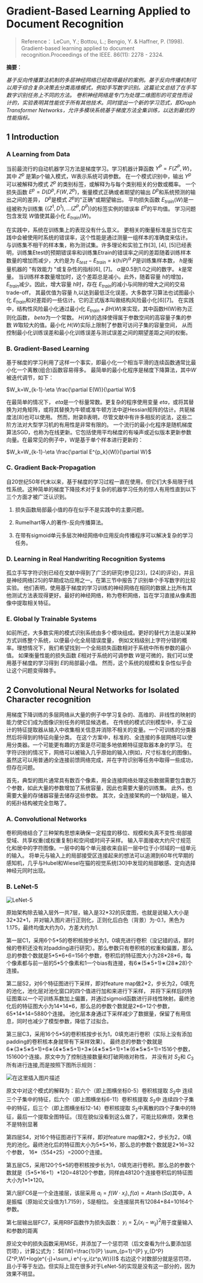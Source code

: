 # Gradient-Based Learning Applied to Document Recognition

> Reference： LeCun, Y.; Bottou, L.; Bengio, Y. & Haffner, P. (1998). Gradient-based learning applied to document recognition.Proceedings of the IEEE. 86(11): 2278 - 2324.

**摘要**：

_基于反向传播算法机制的多层神经网络已经取得最好的案例。基于反向传播机制可以用于综合复杂决策去分类高维模式，例如手写数字识别。这篇论文总结了在手写数字识别任务上不同的方法。
卷积神经网络是专门为处理二维图形的可变性而设计的，实验表明其性能优于所有其他技术。同时提出一个新的学习范式，即Graph Transformer Networks，允许多模块系统基于梯度方法全集训练，以达到最优的性能指标。_

## 1 Introduction

### A Learning from Data

当前最流行的自动机器学习方法是梯度学习。学习机器计算函数
$Y^P=F(Z^P, W)$，
其中
$Z^p$
是第p个输入模式，W表示系统可调参数。
在一个模式识别中，输出
$Y^p$可以被解释为模式
$Z^p$
的类别标签，或解释为与每个类别相关的分数或概率。
一个损失函数
$E^p=D(D^p,F(W,Z^p)$，衡量模式正确或者期望的输出
$D^p$和系统预测的输出之间的差异，
$D^p$是模式
$Z^p$的"正确"或期望输出。
平均损失函数
$E_{train}(W)$是一组被称为训练集
$\{(Z^1,D^1),...(Z^P,D^P)\}$的标签实例的错误率
$E^p$的平均值。
学习问题包含发现
$W$值使其最小化
$E_{train}(W)$。

在实践中，系统在训练集上的表现没有什么意义。
更相关的衡量标准是当它在实践中会被使用时系统的错误率，这个性能是通过测量一组样本的准确度来估计。
与训练集不相干的样本集，称为测试集。许多理论和实验工作[3], [4], [5]已经表明，训练集Etest的预期错误率和训练集Etrain的错误率之间的差距随着训练样本数量的增加而减少，大约是为
$E_{test}-E_{train}=k(h/P)^{\alpha}$
$P$是训练集样本数，
$h$是衡量机器的 "有效能力 "或复杂性的指标[6], [7]。
$\alpha$是0.5到1.0之间的数字。
$k$是常量。
当训练样本数量增加时，这个差距总是减小。此外，随着容量
$h$的增加，
$E_{train}$减少。因此，增大容量
$h$时，存在
$E_{train}$的减小与间隙的增大之间的交易trade-off，
其最优值为容量
$h$,以达到最低泛化误差。大多数学习算法也试图最小化
$E_{train}$和对差距的一些估计。它的正式版本叫做结构风险最小化[6][7]。
在实践中，结构性风险最小化通过最小化
$E_{train} + \beta H(W)$来实现，其中函数H(W)称为正则化函数，
$beta$为一个常数。
$H(W)$的选择使得属于参数空间的高容量子集的参数
$W$取较大的值。最小化
$H(W)$实际上限制了参数可访问子集的容量空间，
从而控制最小化训练误差和最小化训练误差与测试误差之间的期望差距之间的权衡。

### B. Gradient-Based Learning

基于梯度的学习利用了这样一个事实，即最小化一个相当平滑的连续函数通常比最小化一个离散(组合)函数容易得多。
最简单的最小化程序是梯度下降算法，其中$W$被迭代调节，如下：

$W_k=W_{k-1}-\eta \frac{\partial E(W)}{\partial W}$

在最简单的情况下，
$eta$是一个标量常数。更复杂的程序使用变量
$eta$，或将其替换为对角矩阵，或将其替换为牛顿或准牛顿方法中逆Hessian矩阵的估计。共轭梯度法[8]也可以使用。
然而，附录B表明，尽管文献中有许多相反的说法，这些二阶方法对大型学习机的有用性是非常有限的。
一个流行的最小化程序是随机梯度算法SGD，也称为在线更新。它包括使用平均梯度的有噪声或近似版本更新参数向量。在最常见的例子中，W是基于单个样本进行更新的：

$W_k=W_{k-1}-\eta \frac{\partial E^{p_k}(W)}{\partial W}$

### C. Gradient Back-Propagation

自20世纪50年代末以来，基于梯度的学习过程一直在使用，但它们大多局限于线性系统。这种简单的梯度下降技术对于复杂的机器学习任务的惊人有用性直到以下三个方面才被广泛认识到。

1. 损失函数局部最小值的存在似乎不是实践中的主要问题。

2. Rumelhart等人的著作-反向传播算法。

3. 在带有sigmoid单元多层次神经网络中应用反向传播程序可以解决复杂的学习任务。

### D. Learning in Real Handwriting Recognition Systems

孤立手写字符识别已经在文献中得到了广泛的研究(参见[23]，[24]的评论)，并且是神经网络[25]的早期成功应用之一。在第三节中报告了识别单个手写数字的比较实验。
他们表明，使用基于梯度的学习训练的神经网络在相同的数据上比所有其他测试方法表现得更好。最好的神经网络，称为卷积网络，旨在学习直接从像素图像中提取相关特征。

### E. Global ly Trainable Systems

如前所述，大多数实用的模式识别系统由多个模块组成。更好的替代方法是以某种方式训练整个系统，以便最小化全局错误度量，
例如文档级别上字符分错的概率。理想情况下，我们希望找到一个全局损失函数相对于系统中所有参数的最小值。
如果衡量性能的损失函数
$E$相对于系统的可调参数
$W$是可微的，我们可以使用基于梯度的学习得到
$E$的局部最小值。
然而，这个系统的规模和复杂性似乎会让这个问题变得棘手。

## 2 Convolutional Neural Networks for Isolated Character recognition

用梯度下降训练的多层网络从大量的例子中学习复杂的、高维的、非线性的映射的能力使它们成为图像识别任务的明显候选者。
在传统的模式识别模型中，手工设计的特征提取器从输入中收集相关信息并消除不相关的变量。一个可训练的分类器然后将得到的特征向量分类。
在这个方案中，标准的、全连接的多层网络可以使用分类器。一个可能更有趣的方案是尽可能多地依赖特征提取器本身的学习。
在字符识别的情况下，网络可以被输入几乎原始的输入(例如，尺寸标准化的图像)。虽然这可以用普通的全连接前馈网络完成，并在字符识别等任务中取得一些成功，但存在问题。

首先，典型的图片通常具有数百个像素，用全连接网络处理这些数据需要包含数万个参数，如此大量的参数增加了系统容量，因此也需要大量的训练集。
此外，也需要大量的存储器容量去储存这些参数。
其次，全连接架构的一个缺陷是，输入的拓扑结构被完全忽略了。

### A. Convolutional Networks

卷积网络结合了三种架构思想来确保一定程度的移位、规模和失真不变性:局部接受域、共享权重(或权重复制)和空间或时间子采样。
输入平面接收大约尺寸规范化和居中的字符图像。一层中的每个单元接收来自前一层中位于小邻域的一组单元的输入。
将单元与输入上的局部接受区连接起来的想法可以追溯到60年代早期的感知机，几乎与Hubel和Wiesel在猫的视觉系统[30]中发现的局部敏感、定向选择神经元同时出现。

### B. LeNet-5

![LeNet-5](https://img-blog.csdnimg.cn/d6bac0bbbdab440ea771cdcd79dc7427.png)

原始架构除去输入层外一共7层，输入是32\*32的灰度图，也就是说输入大小是32\*32\*1，并对输入图片进行正则化，正则化后白色（背景）为-0.1，黑色为1.175，最终均值大约为0，方差大约为1.

第一层C1，采用6个5\*5的卷积核按步长为1，0填充进行卷积（没记错的话，那时候的卷积还没有对padding进行研究）。那么参数只有卷积核的权重和偏置，那么总的参数个数就是5\*5\*6+6=156个参数，卷积后的特征图大小为28\*28\*6，每个像素都与前一层的5\*5个像素和1一个bias有连接，有6∗(5∗5+1)∗(28∗28)个连接。

第二层S2，对6个特征图进行下采样，即对feature map做2\*2，步长为2，0填充的池化，池化层对池化窗口的四个值进行加和来进行下采样，
并将下采样后的特征图乘以一个可训练系数加上偏置，并通过sigmoid函数进行非线性映射。最终池化后的特征图大小为14\*14\*6，那么总的参数个数就是2\*6=12个参数，
65\*14\*14=5880个连接。 池化层本身通过下采样减少了数据量，保留了有用信息，同时也减少了模型参数，降低了过拟合。

第三层C3，采用16个5\*5的卷积核按步长为1，0填充进行卷积（实际上没有添加padding的卷积核本身就带有下采样效果）。
最终总的参数个数就是6∗(3∗5∗5+1)+6∗(4∗5∗5+1)+3∗(4∗5∗5+1)+1∗(6∗5∗5+1)=1516个参数，151600个连接。原文中为了控制连接数量和打破网络对称性，
并没有对
$S_2$和
$C_3$所有进行连接,而是按照下图所示规则：

![在这里插入图片描述](https://img-blog.csdnimg.cn/606e453693594219a008bdf315b22a48.png)

原文中对这个模式的解释为：前六个（即上图横坐标0-5）卷积核提取
$S_2$中 连续三个子集中的特征，后六个（即上图横坐标6-11）卷积核提取
$S_2$中 连续四个子集中的特征，后三个（即上图横坐标12-14）卷积核提取
$S_2$中离散的四个子集中的特征，最后一个提取全图特征。（现在貌似没看到这么做了，可能比较麻烦，效果也不是特别显著

第四层S4，对16个特征图进行下采样，即对feature map做2\*2，步长为2，0填充的池化。最终池化后的特征图大小为5\*5\*16，那么总的参数个数就是2\*16=32个参数，
16\*（554+25）=2000个连接。

第五层C5，采用120个5\*5的卷积核按步长为1，0填充进行卷积。那么总的参数个数就是（5\*5\*16+1）\*120=48120个参数，同样由48120个连接卷积后的特征图大小为1\*1\*120。

第六层FC6是一个全连接层，该层采用
$a_i=f(W \cdot x_i),f(a) = A \tanh (S a)$其中，A是振幅（原始论文设值为1.7159），S是相位。
全连接层共有12084+84=10164个参数。

第七层输出层FC7，采用RBF函数作为损失函数：
$y_i=\sum_i(x_i-w_{ij})^2$用于度量输入和参数的距离

原论文中的损失函数采用MSE，并添加了一个惩罚项（后文查看为什么要添加惩罚项），计算公式为：
$E(W)=\frac{1}{P} \sum_{p=1}^{P} y_{D^P}(Z^P,W)+log(e^{-j}+\sum_i e^{-y_i(z^p,W)}))$
右边这个对数部分就是惩罚项，且小于等于左边。但实际上现在很多对于LeNet-5的实现是没有这一部分的，因为效果不明显。
